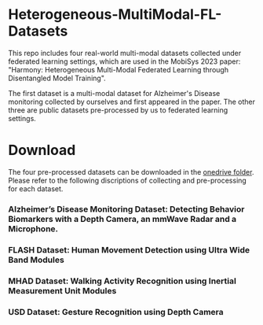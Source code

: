 # Heterogeneous-MultiModal-FL-Datasets

This repo includes four real-world multi-modal datasets collected under federated learning settings, which are used in the MobiSys 2023 paper: "Harmony: Heterogeneous Multi-Modal Federated Learning through Disentangled Model Training".

The first dataset is a multi-modal dataset for Alzheimer's Disease monitoring collected by ourselves and first appeared in the paper. The other three are public datasets pre-processed by us to federated learning settings.


# Download

  The four pre-processed datasets can be downloaded in the [onedrive folder](https://mycuhk-my.sharepoint.com/personal/1155136315_link_cuhk_edu_hk/_layouts/15/onedrive.aspx?id=%2Fpersonal%2F1155136315%5Flink%5Fcuhk%5Fedu%5Fhk%2FDocuments%2FResearch%2FHarmony%2DDataset&ga=1). Please refer to the following discriptions of collecting and pre-processing for each dataset. 
  
  
### Alzheimer’s Disease Monitoring Dataset: Detecting Behavior Biomarkers with a Depth Camera, an mmWave Radar and a Microphone.


### FLASH Dataset: Human Movement Detection using Ultra Wide Band Modules


### MHAD Dataset: Walking Activity Recognition using Inertial Measurement Unit Modules


### USD Dataset: Gesture Recognition using Depth Camera



